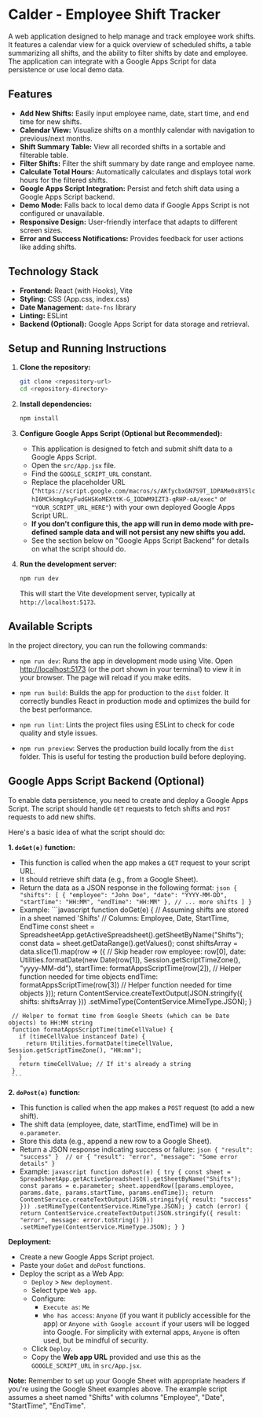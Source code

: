 # Calder - Employee Shift Tracker

A web application designed to help manage and track employee work shifts. It features a calendar view for a quick overview of scheduled shifts, a table summarizing all shifts, and the ability to filter shifts by date and employee. The application can integrate with a Google Apps Script for data persistence or use local demo data.

## Features

*   **Add New Shifts:** Easily input employee name, date, start time, and end time for new shifts.
*   **Calendar View:** Visualize shifts on a monthly calendar with navigation to previous/next months.
*   **Shift Summary Table:** View all recorded shifts in a sortable and filterable table.
*   **Filter Shifts:** Filter the shift summary by date range and employee name.
*   **Calculate Total Hours:** Automatically calculates and displays total work hours for the filtered shifts.
*   **Google Apps Script Integration:** Persist and fetch shift data using a Google Apps Script backend.
*   **Demo Mode:** Falls back to local demo data if Google Apps Script is not configured or unavailable.
*   **Responsive Design:** User-friendly interface that adapts to different screen sizes.
*   **Error and Success Notifications:** Provides feedback for user actions like adding shifts.

## Technology Stack

*   **Frontend:** React (with Hooks), Vite
*   **Styling:** CSS (App.css, index.css)
*   **Date Management:** `date-fns` library
*   **Linting:** ESLint
*   **Backend (Optional):** Google Apps Script for data storage and retrieval.

## Setup and Running Instructions

1.  **Clone the repository:**
    ```bash
    git clone <repository-url>
    cd <repository-directory>
    ```

2.  **Install dependencies:**
    ```bash
    npm install
    ```

3.  **Configure Google Apps Script (Optional but Recommended):**
    *   This application is designed to fetch and submit shift data to a Google Apps Script.
    *   Open the `src/App.jsx` file.
    *   Find the `GOOGLE_SCRIPT_URL` constant.
    *   Replace the placeholder URL (`"https://script.google.com/macros/s/AKfycbxGN7S9T_1DPAMe0x8Y5lchI6MCkkmgAcyFudGHSKoMEXttK-G_IODWM9IZT3-qRHP-oA/exec"` or `"YOUR_SCRIPT_URL_HERE"`) with your own deployed Google Apps Script URL.
    *   **If you don't configure this, the app will run in demo mode with pre-defined sample data and will not persist any new shifts you add.**
    *   See the section below on "Google Apps Script Backend" for details on what the script should do.

4.  **Run the development server:**
    ```bash
    npm run dev
    ```
    This will start the Vite development server, typically at `http://localhost:5173`.

## Available Scripts

In the project directory, you can run the following commands:

*   `npm run dev`:
    Runs the app in development mode using Vite. Open [http://localhost:5173](http://localhost:5173) (or the port shown in your terminal) to view it in your browser. The page will reload if you make edits.

*   `npm run build`:
    Builds the app for production to the `dist` folder. It correctly bundles React in production mode and optimizes the build for the best performance.

*   `npm run lint`:
    Lints the project files using ESLint to check for code quality and style issues.

*   `npm run preview`:
    Serves the production build locally from the `dist` folder. This is useful for testing the production build before deploying.

## Google Apps Script Backend (Optional)

To enable data persistence, you need to create and deploy a Google Apps Script. The script should handle `GET` requests to fetch shifts and `POST` requests to add new shifts.

Here's a basic idea of what the script should do:

**1. `doGet(e)` function:**
   *   This function is called when the app makes a `GET` request to your script URL.
   *   It should retrieve shift data (e.g., from a Google Sheet).
   *   Return the data as a JSON response in the following format:
     ```json
     {
       "shifts": [
         { "employee": "John Doe", "date": "YYYY-MM-DD", "startTime": "HH:MM", "endTime": "HH:MM" },
         // ... more shifts
       ]
     }
     ```
   *   Example:
     ```javascript
     function doGet(e) {
       // Assuming shifts are stored in a sheet named 'Shifts'
       // Columns: Employee, Date, StartTime, EndTime
       const sheet = SpreadsheetApp.getActiveSpreadsheet().getSheetByName("Shifts");
       const data = sheet.getDataRange().getValues();
       const shiftsArray = data.slice(1).map(row => ({ // Skip header row
         employee: row[0],
         date: Utilities.formatDate(new Date(row[1]), Session.getScriptTimeZone(), "yyyy-MM-dd"),
         startTime: formatAppsScriptTime(row[2]), // Helper function needed for time objects
         endTime: formatAppsScriptTime(row[3])   // Helper function needed for time objects
       }));
       return ContentService.createTextOutput(JSON.stringify({ shifts: shiftsArray }))
         .setMimeType(ContentService.MimeType.JSON);
     }

     // Helper to format time from Google Sheets (which can be Date objects) to HH:MM string
     function formatAppsScriptTime(timeCellValue) {
       if (timeCellValue instanceof Date) {
         return Utilities.formatDate(timeCellValue, Session.getScriptTimeZone(), "HH:mm");
       }
       return timeCellValue; // If it's already a string
     }
     ```

**2. `doPost(e)` function:**
   *   This function is called when the app makes a `POST` request (to add a new shift).
   *   The shift data (employee, date, startTime, endTime) will be in `e.parameter`.
   *   Store this data (e.g., append a new row to a Google Sheet).
   *   Return a JSON response indicating success or failure:
     ```json
     { "result": "success" } 
     // or
     { "result": "error", "message": "Some error details" }
     ```
   *   Example:
     ```javascript
     function doPost(e) {
       try {
         const sheet = SpreadsheetApp.getActiveSpreadsheet().getSheetByName("Shifts");
         const params = e.parameter;
         sheet.appendRow([params.employee, params.date, params.startTime, params.endTime]);
         return ContentService.createTextOutput(JSON.stringify({ result: "success" }))
           .setMimeType(ContentService.MimeType.JSON);
       } catch (error) {
         return ContentService.createTextOutput(JSON.stringify({ result: "error", message: error.toString() }))
           .setMimeType(ContentService.MimeType.JSON);
       }
     }
     ```

**Deployment:**
*   Create a new Google Apps Script project.
*   Paste your `doGet` and `doPost` functions.
*   Deploy the script as a Web App:
    *   `Deploy` > `New deployment`.
    *   Select type `Web app`.
    *   Configure:
        *   `Execute as`: `Me`
        *   `Who has access`: `Anyone` (if you want it publicly accessible for the app) or `Anyone with Google account` if your users will be logged into Google. For simplicity with external apps, `Anyone` is often used, but be mindful of security.
    *   Click `Deploy`.
    *   Copy the **Web app URL** provided and use this as the `GOOGLE_SCRIPT_URL` in `src/App.jsx`.

**Note:** Remember to set up your Google Sheet with appropriate headers if you're using the Google Sheet examples above. The example script assumes a sheet named "Shifts" with columns "Employee", "Date", "StartTime", "EndTime".
